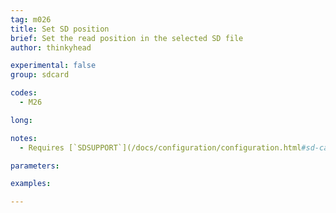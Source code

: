 ```yaml
---
tag: m026
title: Set SD position
brief: Set the read position in the selected SD file
author: thinkyhead

experimental: false
group: sdcard

codes:
  - M26

long:

notes:
  - Requires [`SDSUPPORT`](/docs/configuration/configuration.html#sd-card)

parameters:

examples:

---
```


